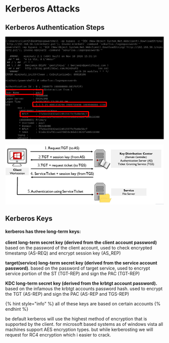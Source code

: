 # Kerberos Attacks

## Kerberos Authentication Steps

![](../../../.gitbook/assets/image%20%28194%29.png)

![](../../../.gitbook/assets/image%20%28181%29.png)

## Kerberos Keys

#### kerberos has three long-term keys:

**client long-term secret key \(derived from the client account password\)** based on the password of the client account, used to check encrypted timestamp \(AS-REQ\) and encrypt session key \(AS\_REP\)

**target\(service\) long-term secret key \(derived from the service account password\)**. based on the password of target service, used to encrypt service portion of the ST \(TGT-REP\) and sign the PAC \(TGT-REP\)

**KDC long-term secret key \(derived from the krbtgt account password\).** based on the infamous the krbtgt accounts password hash. used to encrypt the TGT \(AS-REP\) and sign the PAC \(AS-REP and TGS-REP\)

{% hint style="info" %}
all of these keys are based on certain accounts
{% endhint %}

be default kerberos will use the highest method of encryption that is supported by the client. for microsoft based systems as of windows vista all machines support AES encryption types. but while kerberosting we will request for RC4 encryption which i easier to crack.

